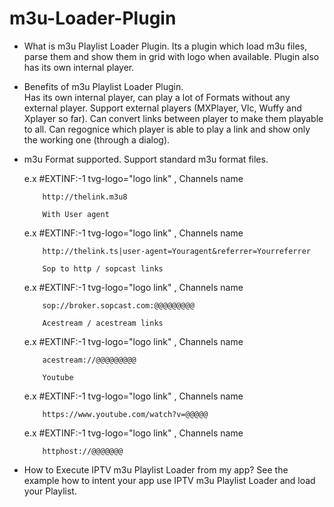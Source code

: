 
# m3u-Loader-Plugin

- What is m3u Playlist Loader Plugin.
    Its a plugin which load m3u files, parse them and show them in grid with logo when available. Plugin also has its own internal player.
    
- Benefits of m3u Playlist Loader Plugin.  
   Has its own internal player, can play a lot of Formats without any external player.
   Support external players (MXPlayer, Vlc, Wuffy and Xplayer so far). Can convert links between player to make them playable to all.
   Can regognice which player is able to play a link and show only the working one (through a dialog).
   
- m3u Format supported.
   Support standard m3u format files.
   
   e.x   #EXTINF:-1 tvg-logo="logo link" , Channels name
   
          http://thelink.m3u8
          
          With User agent
    e.x   #EXTINF:-1 tvg-logo="logo link" , Channels name
    
          http://thelink.ts|user-agent=Youragent&referrer=Yourreferrer     
          
          Sop to http / sopcast links
    e.x   #EXTINF:-1 tvg-logo="logo link" , Channels name
    
          sop://broker.sopcast.com:@@@@@@@@@ 
          
          Acestream / acestream links
    e.x   #EXTINF:-1 tvg-logo="logo link" , Channels name
    
          acestream://@@@@@@@@@
          
          Youtube
    e.x   #EXTINF:-1 tvg-logo="logo link" , Channels name  
    
          https://www.youtube.com/watch?v=@@@@@
          
          
    e.x   #EXTINF:-1 tvg-logo="logo link" , Channels name   
    
          httphost://@@@@@@@
          
          
 - How to Execute IPTV m3u Playlist Loader from my app?
    See the example how to intent your app use IPTV m3u Playlist Loader and load your Playlist.   
            

